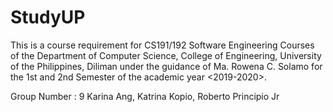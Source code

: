 <H1> StudyUP </H1>

This is a course requirement for CS191/192 Software Engineering Courses of the Department of
Computer Science, College of Engineering, University of the Philippines, Diliman under the guidance of
Ma. Rowena C. Solamo for the 1st and 2nd Semester of the academic year <2019-2020>.

Group Number : 9
Karina Ang, Katrina Kopio, Roberto Principio Jr
